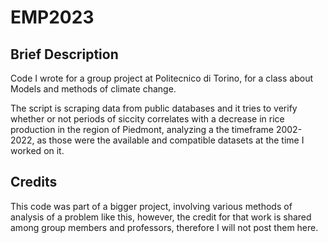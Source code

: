 # EMP2023
## Brief Description
Code I wrote for a group project at Politecnico di Torino, for a class about Models and methods of climate change. 

The script is scraping data from public databases and it tries to verify whether or not periods of siccity correlates with a decrease in rice production in the region of Piedmont, analyzing a the timeframe 2002-2022, as those were the available and compatible datasets at the time I worked on it. 

## Credits

This code was part of a bigger project, involving various methods of analysis of a problem like this, however, the credit for that work is shared among group members and professors, therefore I will not post them here. 
